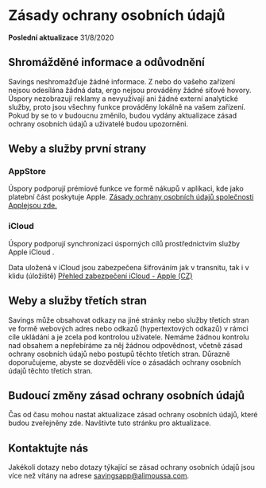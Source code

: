 # Zásady ochrany osobních údajů

**Poslední aktualizace**
31/8/2020

## Shromážděné informace a odůvodnění

Savings neshromažďuje žádné informace. Z nebo do vašeho zařízení nejsou odesílána žádná data, ergo nejsou prováděny žádné síťové hovory. Úspory nezobrazují reklamy a nevyužívají ani žádné externí analytické služby, proto jsou všechny funkce prováděny lokálně na vašem zařízení. Pokud by se to v budoucnu změnilo, budou vydány aktualizace zásad ochrany osobních údajů a uživatelé budou upozorněni.

## Weby a služby první strany

### AppStore

Úspory podporují prémiové funkce ve formě nákupů v aplikaci, kde jako platební část poskytuje Apple.
[Zásady ochrany osobních údajů společnosti Applejsou zde.](https://www.apple.com/legal/privacy/en-ww/)

### iCloud

Úspory podporují synchronizaci úsporných cílů prostřednictvím služby Apple iCloud .

Data uložená v iCloud jsou zabezpečena šifrováním jak v transnitu, tak i v klidu (úložiště)
[Přehled zabezpečení iCloud - Apple (CZ)](https://support.apple.com/en-us/HT202303)

## Weby a služby třetích stran

Savings může obsahovat odkazy na jiné stránky nebo služby třetích stran ve formě webových adres nebo odkazů (hypertextových odkazů) v rámci cíle ukládání a je zcela pod kontrolou uživatele. Nemáme žádnou kontrolu nad obsahem a nepřebíráme za něj žádnou odpovědnost, včetně zásad ochrany osobních údajů nebo postupů těchto třetích stran. Důrazně doporučujeme, abyste se dozvěděli více o zásadách ochrany osobních údajů těchto třetích stran.

## Budoucí změny zásad ochrany osobních údajů

Čas od času mohou nastat aktualizace zásad ochrany osobních údajů, které budou zveřejněny zde. Navštivte tuto stránku pro aktualizace.

## Kontaktujte nás

Jakékoli dotazy nebo dotazy týkající se zásad ochrany osobních údajů jsou více než vítány na adrese 
[savingsapp@alimoussa.com](mailto:savingsapp@alimoussa.com).